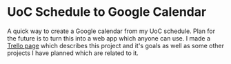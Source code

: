 # UoC Schedule to Google Calendar

A quick way to create a Google calendar from my UoC schedule. Plan for the future is to turn this into a web app which anyone can use. I made a [Trello page](https://trello.com/b/uSXlQs6L/uoc-course-planning-tools) which describes this project and it's goals as well as some other projects I have planned which are related to it.